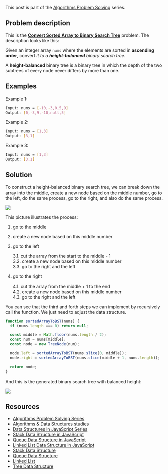 This post is part of the [Algorithms Problem Solving](/series/algorithms-problem-solving) series.

## Problem description

This is the **[Convert Sorted Array to Binary Search Tree](https://leetcode.com/problems/convert-sorted-array-to-binary-search-tree/description/)** problem. The description looks like this:

Given an integer array `nums` where the elements are sorted in **ascending order**, convert *it to a **height-balanced** binary search tree*.

A **height-balanced** binary tree is a binary tree in which the depth of the two subtrees of every node never differs by more than one.

## Examples

Example 1:

```bash
Input: nums = [-10,-3,0,5,9]
Output: [0,-3,9,-10,null,5]
```

Example 2:

```bash
Input: nums = [1,3]
Output: [3,1]
```

Example 3:

```bash
Input: nums = [1,3]
Output: [3,1]
```

## Solution

To construct a height-balanced binary search tree, we can break down the array into the middle, create a new node based on the middle number, go to the left, do the same process, go to the right, and also do the same process.

<img class="full" src="/series/algorithms-problem-solving/break-down-array.png" loading="lazy">

This picture illustrates the process:

1. go to the middle
2. create a new node based on this middle number
3. go to the left

   3.1. cut the array from the start to the middle - 1<br>
   3.2. create a new node based on this middle number<br>
   3.3. go to the right and the left

4. go to the right

   4.1. cut the array from the middle + 1 to the end<br>
   4.2. create a new node based on this middle number<br>
   4.3. go to the right and the left

You can see that the third and forth steps we can implement by recursively call the function. We just need to adjust the data structure.

```javascript
function sortedArrayToBST(nums) {
  if (nums.length === 0) return null;

  const middle = Math.floor(nums.length / 2);
  const num = nums[middle];
  const node = new TreeNode(num);

  node.left = sortedArrayToBST(nums.slice(0, middle));
  node.right = sortedArrayToBST(nums.slice(middle + 1, nums.length));

  return node;
}
```

And this is the generated binary search tree with balanced height:

<img class="full" src="/series/algorithms-problem-solving/binary-search-tree.png" loading="lazy">

## Resources

- [Algorithms Problem Solving Series](/series/algorithms-problem-solving)
- [Algorithms & Data Structures studies](https://github.com/imteekay/algorithms)
- [Data Structures in JavaScript Series](/series/data-structures-in-javascript)
- [Stack Data Structure in JavaScript](/series/data-structures-in-javascript/stack-data-structure)
- [Queue Data Structure in JavaScript](/series/data-structures-in-javascript/queue-data-structure)
- [Linked List Data Structure in JavaScript](/series/data-structures-in-javascript/linked-list-data-structure)
- [Stack Data Structure](/series/data-structures/stack-data-structure)
- [Queue Data Structure](/series/data-structures/queue-data-structure)
- [Linked List](/series/data-structures/linked-list-data-structure)
- [Tree Data Structure](/series/data-structures/tree-data-structure)
